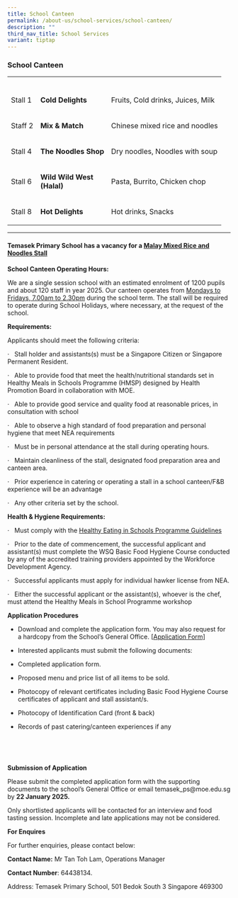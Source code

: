 ```yaml
---
title: School Canteen
permalink: /about-us/school-services/school-canteen/
description: ""
third_nav_title: School Services
variant: tiptap
---
```

<h3>School Canteen</h3>
<table style="minWidth: 75px">
<colgroup>
<col>
<col>
<col>
</colgroup>
<tbody>
<tr>
<th rowspan="1" colspan="1">
<p></p>
</th>
<th rowspan="1" colspan="1">
<p></p>
</th>
<th rowspan="1" colspan="1">
<p></p>
</th>
</tr>
<tr>
<td rowspan="1" colspan="1">
<p>Stall 1</p>
</td>
<td rowspan="1" colspan="1">
<p><strong>Cold Delights</strong>
</p>
</td>
<td rowspan="1" colspan="1">
<p>Fruits, Cold drinks, Juices, Milk</p>
</td>
</tr>
<tr>
<td rowspan="1" colspan="1">
<p>Staff 2</p>
</td>
<td rowspan="1" colspan="1">
<p><strong>Mix &amp; Match</strong>
</p>
</td>
<td rowspan="1" colspan="1">
<p>Chinese mixed rice and noodles</p>
</td>
</tr>
<tr>
<td rowspan="1" colspan="1">
<p>Stall 4</p>
</td>
<td rowspan="1" colspan="1">
<p><strong>The Noodles Shop</strong>
</p>
</td>
<td rowspan="1" colspan="1">
<p>Dry noodles, Noodles with soup</p>
</td>
</tr>
<tr>
<td rowspan="1" colspan="1">
<p>Stall 6</p>
</td>
<td rowspan="1" colspan="1">
<p><strong>Wild Wild West<br>(Halal)<br></strong>
</p>
</td>
<td rowspan="1" colspan="1">
<p>Pasta, Burrito, Chicken chop</p>
</td>
</tr>
<tr>
<td rowspan="1" colspan="1">
<p>Stall 8</p>
</td>
<td rowspan="1" colspan="1">
<p><strong>Hot Delights</strong>
</p>
</td>
<td rowspan="1" colspan="1">
<p>Hot drinks, Snacks</p>
</td>
</tr>
</tbody>
</table>
<hr>
<h4><strong>Temasek Primary School has a vacancy for a <u>Malay Mixed Rice and Noodles Stall</u></strong></h4>
<p><strong>School Canteen Operating Hours:</strong>
</p>
<p>We are a single session school with an estimated enrolment of&nbsp;1200
pupils and about 120 staff in year 2025. Our canteen operates from <u>Mondays to Fridays, 7.00am to 2.30pm</u> during
the school term. The stall will be required to operate during&nbsp;School
Holidays, where necessary, at the request of the school.</p>
<p><strong>Requirements:</strong>
</p>
<p>Applicants should meet the following criteria:</p>
<p>·&nbsp;&nbsp; Stall holder and assistants(s) must be a Singapore Citizen
or Singapore Permanent Resident.</p>
<p>·&nbsp;&nbsp; Able to provide food that meet the health/nutritional standards
set in Healthy Meals in Schools Programme (HMSP) designed by Health Promotion
Board in collaboration with MOE.</p>
<p>·&nbsp;&nbsp; Able to provide good service and quality food at reasonable
prices, in consultation with school</p>
<p>·&nbsp;&nbsp; Able to observe a high standard of food preparation and
personal hygiene that meet NEA requirements</p>
<p>·&nbsp;&nbsp; Must be in personal attendance at the stall during operating
hours.</p>
<p>·&nbsp;&nbsp; Maintain cleanliness of the stall, designated food preparation
area and canteen area.</p>
<p>·&nbsp;&nbsp; Prior experience in catering or operating a stall in a school
canteen/F&amp;B experience will be an advantage</p>
<p>·&nbsp;&nbsp; Any other criteria set by the school.</p>
<p><strong>Health &amp; Hygiene Requirements:</strong>
</p>
<p>·&nbsp;&nbsp; Must comply with the <a href="https://www.healthhub.sg/live-healthy/healthy-meals-in-school" rel="noopener nofollow" target="_blank">Healthy Eating in Schools Programme Guidelines</a>
</p>
<p>·&nbsp;&nbsp; Prior to the date of commencement, the successful applicant
and assistant(s) must complete the WSQ Basic Food Hygiene Course conducted
by any of the accredited training providers&nbsp;appointed by the Workforce
Development Agency.</p>
<p>·&nbsp;&nbsp; Successful applicants must apply for individual hawker license
from NEA.</p>
<p>·&nbsp;&nbsp; Either the successful applicant or the assistant(s), whoever
is the chef, must attend the Healthy Meals in School Programme workshop</p>
<p><strong>Application Procedures</strong>
</p>
<ul data-tight="true" class="tight">
<li>
<p>Download and complete the application form. You may also request for a
hardcopy from the School’s General Office.&nbsp;[<a href="/files/application form - canteen.pdf" rel="noopener nofollow" target="_blank">Application Form]</a>
</p>
</li>
<li>
<p>Interested applicants must submit the following documents:</p>
</li>
<li>
<p>Completed application form.</p>
</li>
<li>
<p>Proposed menu and price list of all items to be sold.</p>
</li>
<li>
<p>Photocopy of relevant certificates including Basic Food Hygiene Course
certificates of applicant and stall assistant/s.</p>
</li>
<li>
<p>Photocopy of Identification Card (front &amp; back)</p>
</li>
<li>
<p>Records of past catering/canteen experiences if any</p>
</li>
</ul>
<p><strong><br></strong>
</p>
<p><strong>&nbsp;</strong>
</p>
<p><strong>Submission of Application</strong>
</p>
<p>Please submit the completed application form with the supporting documents
to the school’s General Office or email <a rel="noopener noreferrer nofollow" target="_blank">temasek_ps@moe.edu.sg</a> by <strong>22 January 2025.</strong>
</p>
<p>Only shortlisted applicants will be contacted for an interview and&nbsp;food
tasting session. Incomplete and late applications may not be considered.</p>
<p><strong>For Enquires</strong>
</p>
<p>For further enquiries, please contact below:</p>
<p><strong>Contact Name:</strong>&nbsp;Mr Tan Toh Lam, Operations Manager</p>
<p><strong>Contact Number</strong>:&nbsp;64438134.</p>
<p>Address: Temasek Primary School, 501 Bedok South 3 Singapore 469300</p>